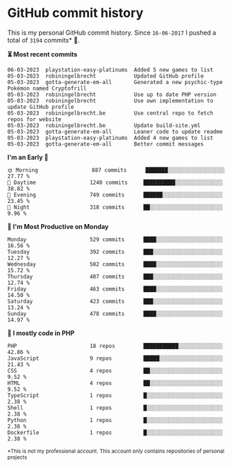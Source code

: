 # GitHub commit history
This is my personal GitHub commit history. Since <!--START_SECTION:first-commit-date-->`16-06-2017`<!--END_SECTION:first-commit-date--> I pushed a total of <!--START_SECTION:total-commit-count-->`3194`<!--END_SECTION:total-commit-count--> commits* 🎉.

<!--START_SECTION:most-recent-commits-->
**⏳ Most recent commits**
                                        
```text
06-03-2023  playstation-easy-platinums  Added 5 new games to list
05-03-2023  robiningelbrecht            Updated GitHub profile
05-03-2023  gotta-generate-em-all       Generated a new psychic-type Pokémon named Cryptofrill
05-03-2023  robiningelbrecht            Use up to date PHP version
05-03-2023  robiningelbrecht            Use own implementation to update GitHub profile
05-03-2023  robiningelbrecht.be         Use central repo to fetch repos for website
05-03-2023  robiningelbrecht.be         Update build-site.yml
05-03-2023  gotta-generate-em-all       Leaner code to update readme
05-03-2023  playstation-easy-platinums  Added 4 new games to list
05-03-2023  gotta-generate-em-all       Better commit messages
```
<!--END_SECTION:most-recent-commits-->  

<!--START_SECTION:commits-per-day-time-->
**I&#039;m an Early 🐤**

```text
🌞 Morning                 887 commits      ███████░░░░░░░░░░░░░░░░░░   27.77 %
🌆 Daytime                 1240 commits     ██████████░░░░░░░░░░░░░░░   38.82 %
🌃 Evening                 749 commits      ██████░░░░░░░░░░░░░░░░░░░   23.45 %
🌙 Night                   318 commits      ██░░░░░░░░░░░░░░░░░░░░░░░   9.96 %
```
<!--END_SECTION:commits-per-day-time-->  

<!--START_SECTION:commits-per-weekday-->
**📅 I&#039;m Most Productive on Monday**

```text
Monday                    529 commits      ████░░░░░░░░░░░░░░░░░░░░░   16.56 %
Tuesday                   392 commits      ███░░░░░░░░░░░░░░░░░░░░░░   12.27 %
Wednesday                 502 commits      ████░░░░░░░░░░░░░░░░░░░░░   15.72 %
Thursday                  407 commits      ███░░░░░░░░░░░░░░░░░░░░░░   12.74 %
Friday                    463 commits      ████░░░░░░░░░░░░░░░░░░░░░   14.50 %
Saturday                  423 commits      ███░░░░░░░░░░░░░░░░░░░░░░   13.24 %
Sunday                    478 commits      ████░░░░░░░░░░░░░░░░░░░░░   14.97 %
```
<!--END_SECTION:commits-per-weekday-->  

<!--START_SECTION:repos-per-language-->
**💬 I mostly code in PHP**

```text
PHP                       18 repos         ███████████░░░░░░░░░░░░░░   42.86 %
JavaScript                9 repos          █████░░░░░░░░░░░░░░░░░░░░   21.43 %
CSS                       4 repos          ██░░░░░░░░░░░░░░░░░░░░░░░   9.52 %
HTML                      4 repos          ██░░░░░░░░░░░░░░░░░░░░░░░   9.52 %
TypeScript                1 repos          █░░░░░░░░░░░░░░░░░░░░░░░░   2.38 %
Shell                     1 repos          █░░░░░░░░░░░░░░░░░░░░░░░░   2.38 %
Python                    1 repos          █░░░░░░░░░░░░░░░░░░░░░░░░   2.38 %
Dockerfile                1 repos          █░░░░░░░░░░░░░░░░░░░░░░░░   2.38 %
```
<!--END_SECTION:repos-per-language-->  

<sub>*This is not my professional account. This account only contains repositories of personal projects</sub>